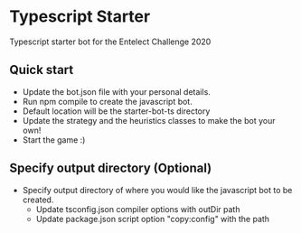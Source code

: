 
# Typescript Starter
Typescript starter bot for the Entelect Challenge 2020

## Quick start
- Update the bot.json file with your personal details.
- Run npm compile to create the javascript bot. 
- Default location will be the starter-bot-ts directory
- Update the strategy and the heuristics classes to make the bot your own!
- Start the game :) 

## Specify output directory (Optional)
- Specify output directory of where you would like the javascript bot to be created.
    - Update tsconfig.json compiler options with outDir path
    - Update package.json script option "copy:config" with the path
